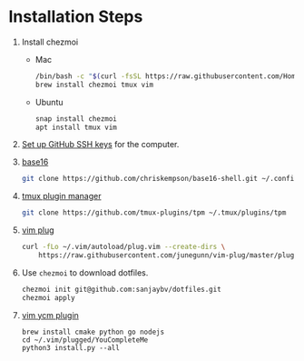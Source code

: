 # Installation Steps

1. Install chezmoi
	* Mac
		```sh
		/bin/bash -c "$(curl -fsSL https://raw.githubusercontent.com/Homebrew/install/HEAD/install.sh)"
		brew install chezmoi tmux vim
		```
	* Ubuntu
		```sh
		snap install chezmoi
		apt install tmux vim
		```
1. [Set up GitHub SSH keys](https://docs.github.com/en/authentication/connecting-to-github-with-ssh/adding-a-new-ssh-key-to-your-github-account) for the computer.

1. [base16](https://github.com/chriskempson/base16-shell)
	```sh
	git clone https://github.com/chriskempson/base16-shell.git ~/.config/base16-shell
	```

1. [tmux plugin manager](https://github.com/tmux-plugins/tpm)
	```sh
	git clone https://github.com/tmux-plugins/tpm ~/.tmux/plugins/tpm
	```

1. [vim plug](https://github.com/junegunn/vim-plug)
	```sh
	curl -fLo ~/.vim/autoload/plug.vim --create-dirs \
		https://raw.githubusercontent.com/junegunn/vim-plug/master/plug.vim
	```

1. Use `chezmoi` to download dotfiles.
	```sh
	chezmoi init git@github.com:sanjaybv/dotfiles.git
	chezmoi apply
	```

1. [vim ycm plugin](https://github.com/ycm-core/YouCompleteMe)
	```
	brew install cmake python go nodejs
	cd ~/.vim/plugged/YouCompleteMe
	python3 install.py --all
	```

